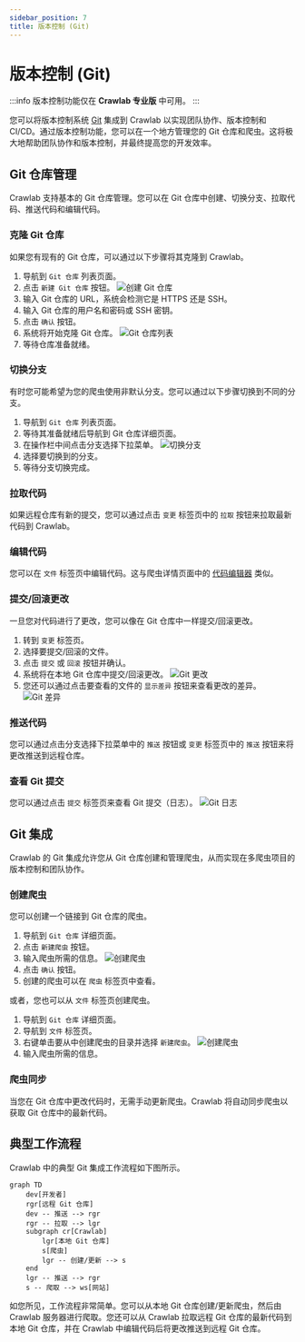 ```yaml
---
sidebar_position: 7
title: 版本控制 (Git)
---
```


# 版本控制 (Git)

:::info
版本控制功能仅在 **Crawlab 专业版** 中可用。
:::

您可以将版本控制系统 [Git](https://git-scm.com/) 集成到 Crawlab 以实现团队协作、版本控制和 CI/CD。通过版本控制功能，您可以在一个地方管理您的 Git 仓库和爬虫。这将极大地帮助团队协作和版本控制，并最终提高您的开发效率。

## Git 仓库管理

Crawlab 支持基本的 Git 仓库管理。您可以在 Git 仓库中创建、切换分支、拉取代码、推送代码和编辑代码。

### 克隆 Git 仓库

如果您有现有的 Git 仓库，可以通过以下步骤将其克隆到 Crawlab。

1. 导航到 `Git 仓库` 列表页面。
2. 点击 `新建 Git 仓库` 按钮。
   ![创建 Git 仓库](/img/guides/version-control/create-git-repo.png)
3. 输入 Git 仓库的 URL，系统会检测它是 HTTPS 还是 SSH。
4. 输入 Git 仓库的用户名和密码或 SSH 密钥。
5. 点击 `确认` 按钮。
6. 系统将开始克隆 Git 仓库。
   ![Git 仓库列表](/img/guides/version-control/git-repo-list.png)
7. 等待仓库准备就绪。

### 切换分支

有时您可能希望为您的爬虫使用非默认分支。您可以通过以下步骤切换到不同的分支。

1. 导航到 `Git 仓库` 列表页面。
2. 等待其准备就绪后导航到 Git 仓库详细页面。
3. 在操作栏中间点击分支选择下拉菜单。
   ![切换分支](/img/guides/version-control/switch-branch.png)
4. 选择要切换到的分支。
5. 等待分支切换完成。

### 拉取代码

如果远程仓库有新的提交，您可以通过点击 `变更` 标签页中的 `拉取` 按钮来拉取最新代码到 Crawlab。

### 编辑代码

您可以在 `文件` 标签页中编辑代码。这与爬虫详情页面中的 [代码编辑器](../code-editor/index.md) 类似。

### 提交/回滚更改

一旦您对代码进行了更改，您可以像在 Git 仓库中一样提交/回滚更改。

1. 转到 `变更` 标签页。
2. 选择要提交/回滚的文件。
3. 点击 `提交` 或 `回滚` 按钮并确认。
4. 系统将在本地 Git 仓库中提交/回滚更改。
   ![Git 更改](/img/guides/version-control/git-changes.png)
5. 您还可以通过点击要查看的文件的 `显示差异` 按钮来查看更改的差异。
   ![Git 差异](/img/guides/version-control/git-diff.png)

### 推送代码

您可以通过点击分支选择下拉菜单中的 `推送` 按钮或 `变更` 标签页中的 `推送` 按钮来将更改推送到远程仓库。

### 查看 Git 提交

您可以通过点击 `提交` 标签页来查看 Git 提交（日志）。
![Git 日志](/img/guides/version-control/git-commits.png)

## Git 集成

Crawlab 的 Git 集成允许您从 Git 仓库创建和管理爬虫，从而实现在多爬虫项目的版本控制和团队协作。

### 创建爬虫

您可以创建一个链接到 Git 仓库的爬虫。

1. 导航到 `Git 仓库` 详细页面。
2. 点击 `新建爬虫` 按钮。
3. 输入爬虫所需的信息。
   ![创建爬虫](/img/guides/version-control/create-spider.png)
4. 点击 `确认` 按钮。
5. 创建的爬虫可以在 `爬虫` 标签页中查看。

或者，您也可以从 `文件` 标签页创建爬虫。

1. 导航到 `Git 仓库` 详细页面。
2. 导航到 `文件` 标签页。
3. 右键单击要从中创建爬虫的目录并选择 `新建爬虫`。
   ![创建爬虫](/img/guides/version-control/create-spider-files.png)
4. 输入爬虫所需的信息。

### 爬虫同步

当您在 Git 仓库中更改代码时，无需手动更新爬虫。Crawlab 将自动同步爬虫以获取 Git 仓库中的最新代码。

## 典型工作流程

Crawlab 中的典型 Git 集成工作流程如下图所示。

```mermaid
graph TD
    dev[开发者]
    rgr[远程 Git 仓库]
    dev -- 推送 --> rgr
    rgr -- 拉取 --> lgr
    subgraph cr[Crawlab]
        lgr[本地 Git 仓库]
        s[爬虫]
        lgr -- 创建/更新 --> s
    end
    lgr -- 推送 --> rgr
    s -- 爬取 --> ws[网站]
``` 

如您所见，工作流程非常简单。您可以从本地 Git 仓库创建/更新爬虫，然后由 Crawlab 服务器进行爬取。您还可以从 Crawlab 拉取远程 Git 仓库的最新代码到本地 Git 仓库，并在 Crawlab 中编辑代码后将更改推送到远程 Git 仓库。